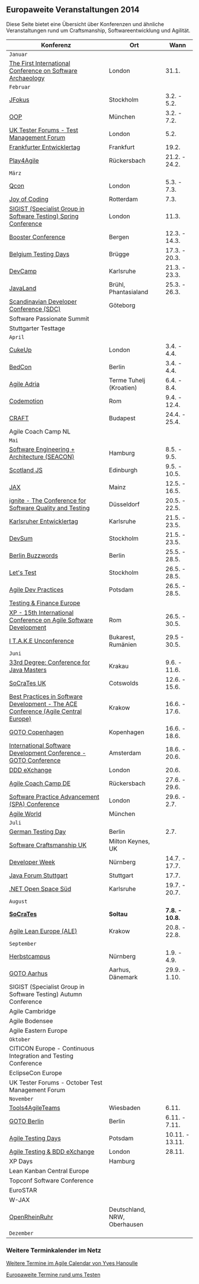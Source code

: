 ## Europaweite Veranstaltungen 2014

Diese Seite bietet eine Übersicht über Konferenzen und ähnliche Veranstaltungen rund um Craftsmanship, Softwareentwicklung und Agilität.

Konferenz                                                                                                                      | Ort                     | Wann             
---                                                                                                                            | ---                     | ----------              
`Januar`                                                                                                                       |                         |                  
[The First International Conference on Software Archaeology](http://ticosa.org)                                                | London                  | 31.1.            
`Februar`                                                                                                                      |                         |                  
[JFokus](http://jfokus.se) | Stockholm | 3.2. - 5.2.
[OOP](http://www.oop-konferenz.de/)                                                                                            | München                 | 3.2. - 7.2.      
[UK Tester Forums - Test Management Forum](http://uktmf.com/index.php?q=node/5271)                                             | London                  | 5.2.             
[Frankfurter Entwicklertag](http://www.entwicklertag.de/frankfurt/2014/)                                                       | Frankfurt               | 19.2.            
[Play4Agile](http://play4agile.wordpress.com/)                                                                                 | Rückersbach             | 21.2. - 24.2.    
`März`                                                                                                                         |                         |                  
[Qcon](http://qconlondon.com/)                                                                                                 | London                  | 5.3. - 7.3.      
[Joy of Coding](http://lanyrd.com/2014/joyofcoding/)                                                                           | Rotterdam               | 7.3.             
[SIGIST (Specialist Group in Software Testing) Spring Conference](http://www.bcs.org/category/9264)                            | London                  | 11.3.            
[Booster Conference](http://www.boosterconf.no/)                                                                               | Bergen                  | 12.3. - 14.3.    
[Belgium Testing Days](http://btdconf.com/)                                                                                    | Brügge                  | 17.3. - 20.3.    
[DevCamp](http://www.nerd-zone.com/devcamp/)                                                                                   | Karlsruhe               | 21.3. - 23.3.    
[JavaLand](http://www.javaland.eu)                                                                                             | Brühl, Phantasialand                        | 25.3. - 26.3.    
[Scandinavian Developer Conference (SDC)](http://www.clocate.com/conference/SDC-2014-Scandinavian-Developer-Conference/12301/) | Göteborg                |                  
Software Passionate Summit                                                                                                     |                         |                  
Stuttgarter Testtage                                                                                                           |                         |                  
`April`                                                                                                                        |                         |                  
[CukeUp](https://cucumber.pro/cukeup/)| London | 3.4. - 4.4. 
[BedCon](http://bed-con.org) | Berlin | 3.4. - 4.4. 
[Agile Adria](http://agileadria.com/)                                                                                          | Terme Tuhelj (Kroatien) | 6.4. - 8.4.      
[Codemotion](http://codemotionworld.com/roma/)                                                                                 | Rom                     | 9.4. - 12.4.     
[CRAFT](http://craft-conf.com/2014/)                                                                            | Budapest                     | 24.4. - 25.4.     
Agile Coach Camp NL                                                                                                            |                         |                  
`Mai`                                                                                                                          |                         |                  
[Software Engineering + Architecture (SEACON)](http://www.sigs-datacom.de/seacon2013)                                          | Hamburg                 | 8.5. - 9.5.      
[Scotland JS](http://scotlandjs.com/)                                                                                          | Edinburgh               | 9.5. - 10.5.     
[JAX](http://jax.de/2014/)                                                                                                     | Mainz                   | 12.5. - 16.5.    
[ignite - The Conference for Software Quality and Testing](http://www.iqnite-conferences.com)                                  | Düsseldorf              | 20.5. - 22.5.    
[Karlsruher Entwicklertag](http://entwicklertag.de/)                                                                           | Karlsruhe               | 21.5. - 23.5.    
[DevSum](http://www.devsum.se/)                                                                                                | Stockholm               | 21.5. - 23.5.    
[Berlin Buzzwords](http://berlinbuzzwords.de/) | Berlin | 25.5. - 28.5.
[Let's Test](http://lets-test.com/)                                                                                            | Stockholm               | 26.5. - 28.5.    
[Agile Dev Practices](http://www.agiledevpractices.com)                                                                        | Potsdam                 | 26.5. - 28.5.    
[Testing & Finance Europe](http://www.testingfinance.com/)                                                                     |                         |                  
[XP - 15th International Conference on Agile Software Development](http://www.xp2014.org/)                                                                                                   | Rom                     | 26.5. - 30.5.    
[I T.A.K.E Unconference](http://2014.itakeunconf.com/) | Bukarest, Rumänien | 29.5 - 30.5. |
`Juni`                                                                                                                         |                         |                  
[33rd Degree: Conference for Java Masters](http://2014.33degree.org/)                                                          | Krakau                  | 9.6. - 11.6.     
[SoCraTes UK](http://socratesuk.org)                                                                                           | Cotswolds               | 12.6. - 15.6.    
[Best Practices in Software Development - The ACE Conference (Agile Central Europe)](http://aceconf.com/)                      | Krakow                  | 16.6. - 17.6.    
[GOTO Copenhagen](http://gotocon.com/cph-2014)                                                                                 | Kopenhagen              | 16.6. - 18.6.    
[International Software Development Conference - GOTO Conference](http://gotocon.com/amsterdam-2014)                           | Amsterdam               | 18.6. - 20.6.    
[DDD eXchange](http://skillsmatter.com/event/design-architecture/ddd-exchange-2014)                                            | London                  | 20.6.            
[Agile Coach Camp DE](http://agilecoachcamp.org/)                                                                              | Rückersbach             | 27.6. - 29.6.    
[Software Practice Advancement (SPA) Conference](http://www.spaconference.org)                                                 | London                  | 29.6. - 2.7.     
[Agile World](http://agileworld.de/)                                                                                           | München                 |                  
`Juli`                                                                                                          |                         |                  
[German Testing Day](http://www.germantestingday.info)                                                                         | Berlin                  | 2.7.             
[Software Craftsmanship UK](http://www.codemanship.co.uk/softwarecraftsmanship/)     | Milton Keynes, UK   |                  
[Developer Week](http://www.developer-week.de/) | Nürnberg | 14.7. - 17.7.
[Java Forum Stuttgart](http://www.java-forum-stuttgart.de)                                                                     | Stuttgart               | 17.7.            
[.NET Open Space Süd](http://openspace.dotnet-ka.de)                                                                           | Karlsruhe               | 19.7. - 20.7.    
`August`    |    |                  
[**SoCraTes**](http://www.socrates-conference.de)                                                                              | **Soltau**              | **7.8. - 10.8.** 
[Agile Lean Europe (ALE)](http://ale2014.alenetwork.eu)                                                                        | Krakow                  | 20.8. - 22.8.    
`September`     |    |                  
[Herbstcampus](http://www.herbstcampus.de)                                                                                     | Nürnberg                | 1.9. - 4.9.      
[GOTO Aarhus](http://gotocon.com//aarhus-2013)                                                                                 | Aarhus, Dänemark        | 29.9. - 1.10.    
SIGIST (Specialist Group in Software Testing) Autumn Conference                                                                |                         |                  
Agile Cambridge                                                                                                                |                         |                  
Agile Bodensee                                                                                                                 |                         |                  
Agile Eastern Europe                                                                                                           |                         |                  
`Oktober`   |   |                  
CITICON Europe - Continuous Integration and Testing Conference                                                                 |                         |                  
EclipseCon Europe                                                                                                              |                         |                  
UK Tester Forums - October Test Management Forum                                                                               |                         |                  
`November` |  |                  
[Tools4AgileTeams](http://tools4agileteams.com/display/2014/Tools4AgileTeams+2014)                                             | Wiesbaden               | 6.11.            
[GOTO Berlin](http://gotocon.com/berlin-2014)                                                                                  | Berlin                  | 6.11. - 7.11.    
[Agile Testing Days](http://www.agiletestingdays.com)                                                                          | Potsdam                 | 10.11. - 13.11.  
[Agile Testing & BDD eXchange](http://skillsmatter.com/event/agile-testing/agile-testing-bdd-exchange-2014-1946)               | London                  | 28.11.           
XP Days                                                                                                                        | Hamburg                 |                  
Lean Kanban Central Europe                                                                                                     |                         |                  
Topconf Software Conference                                                                                                    |                         |                  
EuroSTAR                                                                                                                       |                         |                  
W-JAX                                                                                                                          |                         | 
[OpenRheinRuhr](www.openrheinruhr.de) |Deutschland, NRW, Oberhausen | |
`Dezember`                                                                                                          |                         |                  

### Weitere Terminkalender im Netz

[Weitere Termine im Agile Calendar von Yves Hanoulle](http://www.hanoulle.be/2010/11/agile-conferences-calendar/)

[Europaweite Termine rund ums Testen](http://www.testevents.com/website/)